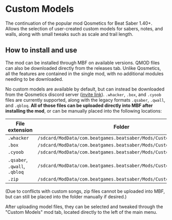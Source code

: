 # Custom Models

The continuation of the popular mod Qosmetics for Beat Saber 1.40+. Allows the selection of user-created custom models for sabers, notes, and walls, along with small tweaks such as scale and trail length.

## How to install and use

The mod can be installed through MBF on available versions. QMOD files can also be downloaded directly from the releases tab. Unlike Qosmetics, all the features are contained in the single mod, with no additional modules needing to be downloaded.

No custom models are available by default, but can instead be downloaded from the Qosmetics discord server ([invite link](https://discord.gg/JNuFC7XMTk)). `.whacker`, `.box`, and `.cyoob` files are currently supported, along with the legacy formats `.qsaber`, `.qwall`, and `.qbloq`. **All of those files can be uploaded directly into MBF after installing the mod**, or can be manually placed into the following locations:

| File extension                | Folder                                                             |
| ----------------------------- | ------------------------------------------------------------------ |
| `.whacker`                    | `/sdcard/ModData/com.beatgames.beatsaber/Mods/CustomModels/Sabers` |
| `.box`                        | `/sdcard/ModData/com.beatgames.beatsaber/Mods/CustomModels/Walls`  |
| `.cyoob`                      | `/sdcard/ModData/com.beatgames.beatsaber/Mods/CustomModels/Notes`  |
| `.qsaber`, `.qwall`, `.qbloq` | `/sdcard/ModData/com.beatgames.beatsaber/Mods/CustomModels/Legacy` |
| `.zip`                        | `/sdcard/ModData/com.beatgames.beatsaber/Mods/CustomModels/Zips`   |

(Due to conflicts with custom songs, zip files cannot be uploaded into MBF, but can still be placed into the folder manually if desired.)

After uploading model files, they can be selected and tweaked through the "Custom Models" mod tab, located directly to the left of the main menu.
